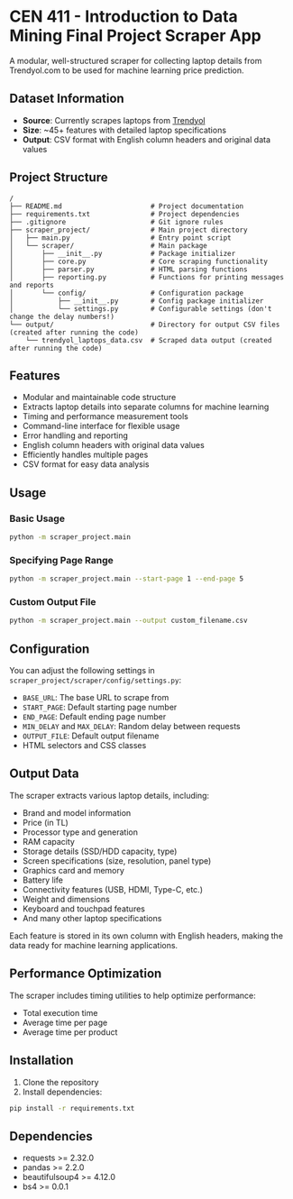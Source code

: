 # CEN 411 - Introduction to Data Mining Final Project Scraper App

A modular, well-structured scraper for collecting laptop details from Trendyol.com to be used for machine learning price prediction.

## Dataset Information
- **Source**: Currently scrapes laptops from [Trendyol](https://www.trendyol.com/sr?wc=103108&lc=103108&qt=laptop&st=laptop&os=1)
- **Size**: ~45+ features with detailed laptop specifications
- **Output**: CSV format with English column headers and original data values

## Project Structure

```
/
├── README.md                      # Project documentation
├── requirements.txt               # Project dependencies
├── .gitignore                     # Git ignore rules
├── scraper_project/               # Main project directory
│   ├── main.py                    # Entry point script
│   └── scraper/                   # Main package
│       ├── __init__.py            # Package initializer
│       ├── core.py                # Core scraping functionality
│       ├── parser.py              # HTML parsing functions
│       ├── reporting.py           # Functions for printing messages and reports
│       └── config/                # Configuration package
│           ├── __init__.py        # Config package initializer
│           └── settings.py        # Configurable settings (don't change the delay numbers!)
└── output/                        # Directory for output CSV files (created after running the code)
    └── trendyol_laptops_data.csv  # Scraped data output (created after running the code)
```

## Features

- Modular and maintainable code structure
- Extracts laptop details into separate columns for machine learning
- Timing and performance measurement tools
- Command-line interface for flexible usage
- Error handling and reporting
- English column headers with original data values
- Efficiently handles multiple pages
- CSV format for easy data analysis

## Usage

### Basic Usage

```bash
python -m scraper_project.main
```

### Specifying Page Range

```bash
python -m scraper_project.main --start-page 1 --end-page 5
```

### Custom Output File

```bash
python -m scraper_project.main --output custom_filename.csv
```

## Configuration

You can adjust the following settings in `scraper_project/scraper/config/settings.py`:

- `BASE_URL`: The base URL to scrape from
- `START_PAGE`: Default starting page number
- `END_PAGE`: Default ending page number
- `MIN_DELAY` and `MAX_DELAY`: Random delay between requests
- `OUTPUT_FILE`: Default output filename
- HTML selectors and CSS classes

## Output Data

The scraper extracts various laptop details, including:

- Brand and model information
- Price (in TL)
- Processor type and generation
- RAM capacity
- Storage details (SSD/HDD capacity, type)
- Screen specifications (size, resolution, panel type)
- Graphics card and memory
- Battery life
- Connectivity features (USB, HDMI, Type-C, etc.)
- Weight and dimensions
- Keyboard and touchpad features
- And many other laptop specifications

Each feature is stored in its own column with English headers, making the data ready for machine learning applications.

## Performance Optimization

The scraper includes timing utilities to help optimize performance:

- Total execution time
- Average time per page
- Average time per product

## Installation

1. Clone the repository
2. Install dependencies:
```bash
pip install -r requirements.txt
```

## Dependencies

- requests >= 2.32.0
- pandas >= 2.2.0
- beautifulsoup4 >= 4.12.0
- bs4 >= 0.0.1
